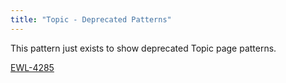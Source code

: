 ```yaml
---
title: "Topic - Deprecated Patterns"
---
```


This pattern just exists to show deprecated Topic page patterns. 

[EWL-4285](https://issues.ama-assn.org/browse/EWL-4285)